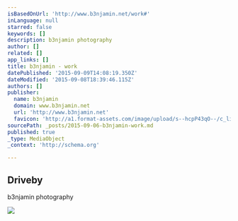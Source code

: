 ```yaml
---
isBasedOnUrl: 'http://www.b3njamin.net/work#'
inLanguage: null
starred: false
keywords: []
description: b3njamin photography
author: []
related: []
app_links: []
title: b3njamin - work
datePublished: '2015-09-09T14:08:19.350Z'
dateModified: '2015-09-08T18:39:46.115Z'
authors: []
publisher:
  name: b3njamin
  domain: www.b3njamin.net
  url: 'http://www.b3njamin.net'
  favicon: 'http://a1.format-assets.com/image/upload/s--hcpP43qO--/c_limit,g_center,h_16,w_16/a_auto,fl_keep_iptc.progressive,q_95/325191-15053501-b3njamin_card.ico'
sourcePath: _posts/2015-09-06-b3njamin-work.md
published: true
_type: MediaObject
_context: 'http://schema.org'

---
```

<article style=""><h1>Driveby</h1><p>b3njamin photography</p><img src="http://a3.format-assets.com/image/private/s--VcC1zPAS--/c_limit,g_center,h_1200,w_65535/a_auto,fl_keep_iptc.progressive,q_95/spentay-statueSLOW2_wny0e0.gif" /></article>